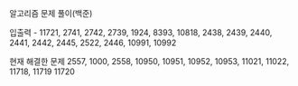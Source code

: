 알고리즘 문제 풀이(백준)

입출력 - 
11721, 2741, 
2742, 2739, 1924, 8393, 10818, 2438, 2439, 2440, 
2441, 2442, 2445, 2522, 2446, 10991, 10992

현재 해결한 문제 2557, 1000, 2558, 10950, 10951, 10952, 10953, 11021, 11022, 11718, 11719
11720    